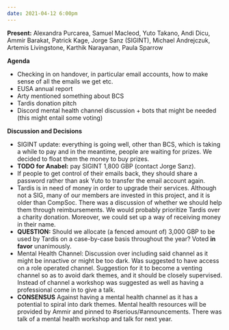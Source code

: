 ```yaml
---
date: 2021-04-12 6:00pm
---
```


**Present:** Alexandra Purcarea, Samuel Macleod, Yuto Takano, Andi Dicu, Ammir Barakat, Patrick Kage, Jorge Sanz (SIGINT), Michael Andrejczuk, Artemis Livingstone, Karthik Narayanan, Paula Sparrow

**Agenda**
* Checking in on handover, in particular email accounts, how to make sense of all the emails we get etc.
* EUSA annual report
* Arty mentioned something about BCS
* Tardis donation pitch
* Discord mental health channel discussion + bots that might be needed (this might entail some voting)

**Discussion and Decisions**
* SIGINT update: everything is going well, other than BCS, which is taking a while to pay and in the meantime, people are waiting for prizes. We decided to float them the money to buy prizes.
* **TODO for Anabel:** pay SIGINT 1,800 GBP (contact Jorge Sanz).
* If people to get control of their emails back, they should share a password rather than ask Yuto to transfer the email account again.
* Tardis is in need of money in order to upgrade their services. Although not a SIG, many of our members are invested in this project, and it is older than CompSoc. There was a discussion of whether we should help them through reimbursements. We would probably prioritize Tardis over a charity donation. Moreover, we could set up a way of receiving money in their name.
* **QUESTION:** Should we allocate (a fenced amount of) 3,000 GBP to be used by Tardis on a case-by-case basis throughout the year? Voted **in favor** unanimously.
* Mental Health Channel: Discussion over including said channel as it might be innactive or might be too dark. Was suggested to have access on a role operated channel. Suggestion for it to become a venting channel so as to avoid dark themes, and it should be closely supervised. Instead of channel a workshop was suggested as well as having a professional come in to give a talk. 
* **CONSENSUS** Against having a mental health channel as it has a potential to spiral into dark themes. Mental health resources will be provided by Ammir and pinned to #serious/#announcements. There was talk of a mental health workshop and talk for next year.
